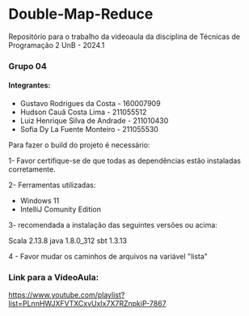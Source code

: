 # Double-Map-Reduce
Repositório para o trabalho da videoaula da disciplina de Técnicas de Programação 2 UnB - 2024.1

### Grupo 04
#### Integrantes:
* Gustavo Rodrigues da Costa - 160007909
* Hudson Cauã Costa Lima - 211055512
* Luiz Henrique Silva de Andrade - 211010430
* Sofia Dy La Fuente Monteiro - 211055530


Para fazer o build do projeto é necessário:

1- Favor certifique-se de que todas as dependências estão instaladas corretamente. 

2- Ferramentas utilizadas:
   - Windows 11
   - IntelliJ Comunity Edition

3- recomendada a instalação das seguintes versões ou acima:

Scala 2.13.8
java 1.8.0_312
sbt 1.3.13

4 - Favor mudar os caminhos de arquivos na variável "lista"



### Link para a VideoAula:
https://www.youtube.com/playlist?list=PLnnHWJXFVTXCxvUxIx7X7RZnpkiP-7867

